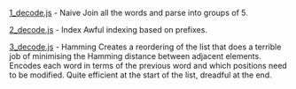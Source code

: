[1_decode.js](https://github.com/Reinhardt-C/wordlegolf/blob/main/1_decode.js) - Naive
Join all the words and parse into groups of 5.

[2_decode.js](https://github.com/Reinhardt-C/wordlegolf/blob/main/2_decode.js) - Index
Awful indexing based on prefixes.

[3_decode.js](https://github.com/Reinhardt-C/wordlegolf/blob/main/3_decode.js) - Hamming
Creates a reordering of the list that does a terrible job of minimising the Hamming distance between adjacent elements. Encodes each word in terms of the previous word and which positions need to be modified. Quite efficient at the start of the list, dreadful at the end.
